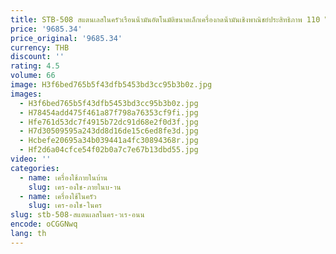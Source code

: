 ```yaml
---
title: STB-508 สแตนเลสในครัวเรือนน้ํามันอัตโนมัติขนาดเล็กเครื่องกดน้ํามันเชิงพาณิชย์ประสิทธิภาพ 110 V/220 V
price: '9685.34'
price_original: '9685.34'
currency: THB
discount: ''
rating: 4.5
volume: 66
image: H3f6bed765b5f43dfb5453bd3cc95b3b0z.jpg
images:
  - H3f6bed765b5f43dfb5453bd3cc95b3b0z.jpg
  - H78454add475f461a87f798a76353cf9fi.jpg
  - Hfe761d53dc7f4915b72dc91d68e2f0d3f.jpg
  - H7d30509595a243dd8d16de15c6ed8fe3d.jpg
  - Hcbefe20695a34b039441a4fc30894368r.jpg
  - Hf2d6a04cfce54f02b0a7c7e67b13dbd55.jpg
video: ''
categories:
  - name: เครื่องใช้ภายในบ้าน
    slug: เคร-องใช-ภายในบ-าน
  - name: เครื่องใช้ในครัว
    slug: เคร-องใช-ในคร
slug: stb-508-สแตนเลสในคร-วเร-อนน
encode: oCGGNwq
lang: th
---
```

  